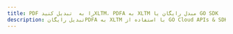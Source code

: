 ---title: PDF را به  تبدیل کنیدXLTM، PDFA به XLTM مبدل رایگان یا GO SDKdescription: تبدیل رایگانPDFA به XLTM با استفاده از GO Cloud APIs & SDK همچنین اسناد PDF را در Cloud ایجاد، ویرایش و رندر کنید.---